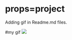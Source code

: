 # props=project
 Adding gif in Readme.md files.
 
 #my gif
 ![](https://https://github.com/utkarsh0309/props-project/blob/main/react%20project%20gif.gif)

